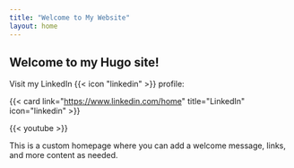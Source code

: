 ```yaml
---
title: "Welcome to My Website"
layout: home
---
```


## Welcome to my Hugo site!

Visit my LinkedIn {{< icon "linkedin" >}} profile: 

{{< card link="https://www.linkedin.com/home" title="LinkedIn" icon="linkedin" >}} 

{{< youtube >}}

This is a custom homepage where you can add a welcome message, links, and more content as needed.